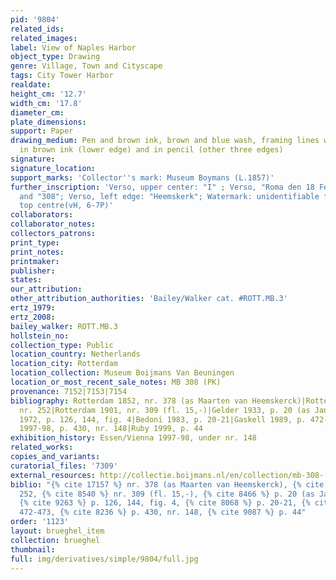 ```yaml
---
pid: '9804'
related_ids: 
related_images: 
label: View of Naples Harbor
object_type: Drawing
genre: Village, Town and Cityscape
tags: City Tower Harbor
realdate: 
height_cm: '12.7'
width_cm: '17.8'
diameter_cm: 
plate_dimensions: 
support: Paper
drawing_medium: Pen and brown ink, brown and blue wash, framing lines with the pen
  in brown ink (lower edge) and in pencil (other three edges)
signature: 
signature_location: 
support_marks: 'Collector''s mark: Museum Boymans (L.1857)'
further_inscription: 'Verso, upper center: "I" ; Verso, "Roma den 18 February 1591"
  and "308"; Verso, left edge: "Heemskerk"; Watermark: unidentifiable fragment at
  top centre(vH, 6-7P)'
collaborators: 
collaborator_notes: 
collectors_patrons: 
print_type: 
print_notes: 
printmaker: 
publisher: 
states: 
our_attribution: 
other_attribution_authorities: 'Bailey/Walker cat. #ROTT.MB.3'
ertz_1979: 
ertz_2008: 
bailey_walker: ROTT.MB.3
hollstein_no: 
collection_type: Public
location_country: Netherlands
location_city: Rotterdam
location_collection: Museum Boijmans Van Beuningen
location_or_most_recent_sale_notes: MB 308 (PK)
provenance: 7152|7153|7154
bibliography: Rotterdam 1852, nr. 378 (as Maarten van Heemskerck)|Rotterdam 1869,
  nr. 252|Rotterdam 1901, nr. 309 (fl. 15,-)|Gelder 1933, p. 20 (as Jan Brueghel)|Winner
  1972, p. 126, 144, fig. 4|Bedoni 1983, p. 20-21|Gaskell 1989, p. 472-473|Essen/Vienna
  1997-98, p. 430, nr. 148|Ruby 1999, p. 44
exhibition_history: Essen/Vienna 1997-98, under nr. 148
related_works: 
copies_and_variants: 
curatorial_files: '7309'
external_resources: http://collectie.boijmans.nl/en/collection/mb-308-(pk)
biblio: "{% cite 17157 %} nr. 378 (as Maarten van Heemskerck), {% cite 8023 %} nr.
  252, {% cite 8540 %} nr. 309 (fl. 15,-), {% cite 8466 %} p. 20 (as Jan Brueghel),
  {% cite 9263 %} p. 126, 144, fig. 4, {% cite 8068 %} p. 20-21, {% cite 8614 %} p.
  472-473, {% cite 8236 %} p. 430, nr. 148, {% cite 9087 %} p. 44"
order: '1123'
layout: brueghel_item
collection: brueghel
thumbnail: 
full: img/derivatives/simple/9804/full.jpg
---
```

